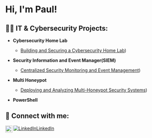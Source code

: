 <h1>Hi, I'm Paul! 

<h2>👨‍💻 IT & Cybersecurity Projects:</h2>

- <b>Cybersecurity Home Lab</b>
  - [Building and Securing a Cybersecurity Home Lab](https://github.com/Paul5070/Cybersecurity-Home-Lab))
    
- <b>Security Information and Event Manager(SIEM)</b>
  - [Centralized Security Monitoring and Event Management](https://github.com/Paul5070/SIEM))
    
- <b>Multi Honeypot</b>
  - [Deploying and Analyzing Multi-Honeypot Security Systems](https://github.com/Paul5070/Multi-Honeypot))

- <b>PowerShell</b>


<h2> 🤳 Connect with me:</h2>
<img align="left" alt="JoshMadakor | LinkedIn" width="22px" src="https://cdn.jsdelivr.net/npm/simple-icons@v3/icons/linkedin.svg" />

[![LinkedIn](https://www.google.com/s2/favicons?domain=linkedin.com)LinkedIn](https://www.linkedin.com/in/paul-s77)



<!--
**joshmadakor1/joshmadakor1** is a ✨ _special_ ✨ repository because its `README.md` (this file) appears on your GitHub profile.

Here are some ideas to get you started:

- 🔭 I’m currently working on ...
- 🌱 I’m currently learning ...
- 👯 I’m looking to collaborate on ...
- 🤔 I’m looking for help with ...
- 💬 Ask me about ...
- 📫 How to reach me: ...
- 😄 Pronouns: ...
- ⚡ Fun fact: ...
-->
